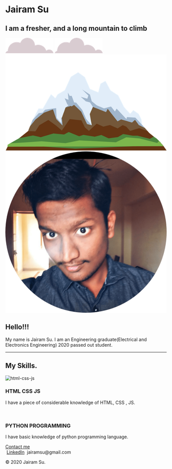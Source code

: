 <!DOCTYPE html>
<html lang="en" dir="ltr">

<head>
<meta charset="utf-8">
<title>Jairam Sundararaj</title>
<link rel="preconnect" href="https://fonts.gstatic.com">
<link href="https://fonts.googleapis.com/css2?family=Amiri&family=Sacramento&display=swap" rel="stylesheet">
</head>
<link rel="stylesheet" href="styles.css">
<link rel="icon" href="favicon-32x32.png">

<body>
<div class="top">
<div class="top-text">
<h1>Jairam Su</h1>
<h2>I am a fresher, and a long mountain to climb</h2>
</div>

<img class="top-cloud" src="cloud.png" alt="top cloud">
<img class="bottom-cloud" src="cloud.png" alt="bottom-cloud">
<img class="mountain" src="mountain.png" alt="moutain">
</div>
<div class="middle">
<div class="middle-container">
<div class="profile">
<img class="pro-pic" src="circle-cropped-min.png" alt="pro-pic">
<br>
<h2>Hello!!!</h2>
<p>My name is Jairam  Su. I am an Engineering graduate(Electrical and Electronics Engineering) 2020 passed out student.</p>
</div>
<hr class="topborder">
<div class="skills">
<h2>My Skills.</h2>
<div class="skill-row">
<img class="img1" src="https://t4.ftcdn.net/jpg/02/34/15/31/240_F_234153174_qeB1mxwQd1FCUhOq5mh4LO4kbOiVCFYt.jpg" alt="html-css-js">
<h3>HTML CSS JS</h3>
<p class="top-para">I have a piece of considerable knowledge of HTML, CSS , JS.</p>
</div>
<div class="skill-row">
<img class="img2" src="https://t3.ftcdn.net/jpg/01/78/92/04/240_F_178920437_ERah8qCLNcfewEs7sitSUmMo5E7rgO9l.jpg" alt="">
<h3>PYTHON PROGRAMMING</h3>
<p class="bottom-para">I have basic knowledge of python programming language.</p>
</div>
</div>


</div>
<a href="https://www.instagram.com/s.p.e.c.t.r.e.27/" class="BUTTON_LGE">Contact me</a>
</div>
<div class="bottom">
<div class="bottom-container">
<img class="linkedin" src="https://image.flaticon.com/icons/png/128/1384/1384088.png" alt="">
<a class="footer-link" href="www.linkedin.com/in/jai-ram-a01a22172">LinkedIn</a>
<img class="email" src="https://image.flaticon.com/icons/png/128/732/732200.png" alt="">
<a class="email-id" >jairamsu@gmail.com</a>
<p>© 2020 Jairam Su.</p>
</div>

</div>

</body>

</html>
